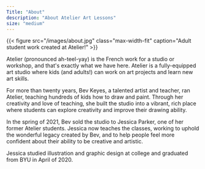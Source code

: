 ```yaml
---
Title: "About"
description: "About Atelier Art Lessons"
size: "medium"
---
```


{{< figure src="/images/about.jpg" class="max-width-fit" caption="Adult student work created at Atelier!" >}}


Atelier (pronounced ah-teel-yay) is the French work for a studio or workshop, and that's exactly what we have here. Atelier is a fully-equipped art studio where kids (and adults!) can work on art projects and learn new art skills.

For more than twenty years, Bev Keyes, a talented artist and teacher, ran Atelier, teaching hundreds of kids how to draw and paint. Through her creativity and love of teaching, she built the studio into a vibrant, rich place where students can explore creativity and improve their drawing ability.

In the spring of 2021, Bev sold the studio to Jessica Parker, one of her former Atelier students. Jessica now teaches the classes, working to uphold the wonderful legacy created by Bev, and to help people feel more confident about their ability to be creative and artistic.

Jessica studied illustration and graphic design at college and graduated from BYU in April of 2020.